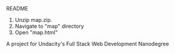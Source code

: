 README

1. Unzip map.zip.
2. Navigate to "map" directory
3. Open "map.html"

A project for Undacity's Full Stack Web Development Nanodegree
